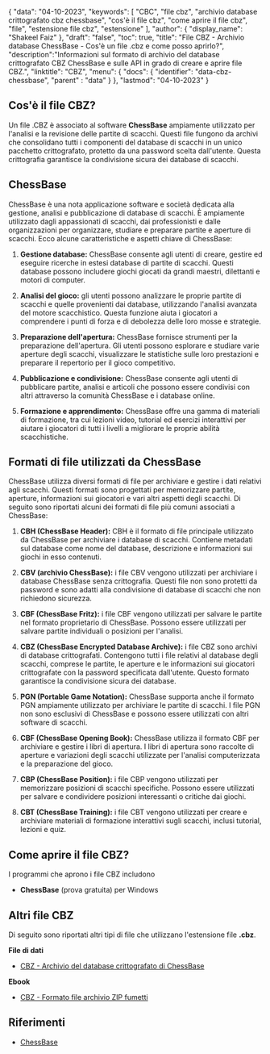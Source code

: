 {
"data": "04-10-2023",
  "keywords": [
"CBC",
"file cbz",
"archivio database crittografato cbz chessbase",
"cos'è il file cbz",
"come aprire il file cbz",
"file",
"estensione file cbz",
"estensione"
],
  "author": {
"display_name": "Shakeel Faiz"
},
"draft": "false",
"toc": true,
"title": "File CBZ - Archivio database ChessBase - Cos'è un file .cbz e come posso aprirlo?",
  "description":"Informazioni sul formato di archivio del database crittografato CBZ ChessBase e sulle API in grado di creare e aprire file CBZ.",
"linktitle": "CBZ",
  "menu": {
    "docs": {
      "identifier": "data-cbz-chessbase",
"parent" : "data"
}
},
"lastmod": "04-10-2023"
}

## Cos'è il file CBZ?

Un file .CBZ è associato al software **ChessBase** ampiamente utilizzato per l'analisi e la revisione delle partite di scacchi. Questi file fungono da archivi che consolidano tutti i componenti del database di scacchi in un unico pacchetto crittografato, protetto da una password scelta dall'utente. Questa crittografia garantisce la condivisione sicura dei database di scacchi.

## ChessBase

ChessBase è una nota applicazione software e società dedicata alla gestione, analisi e pubblicazione di database di scacchi. È ampiamente utilizzato dagli appassionati di scacchi, dai professionisti e dalle organizzazioni per organizzare, studiare e preparare partite e aperture di scacchi. Ecco alcune caratteristiche e aspetti chiave di ChessBase:

1. **Gestione database:** ChessBase consente agli utenti di creare, gestire ed eseguire ricerche in estesi database di partite di scacchi. Questi database possono includere giochi giocati da grandi maestri, dilettanti e motori di computer.
    












2. **Analisi del gioco:** gli utenti possono analizzare le proprie partite di scacchi e quelle provenienti dai database, utilizzando l'analisi avanzata del motore scacchistico. Questa funzione aiuta i giocatori a comprendere i punti di forza e di debolezza delle loro mosse e strategie.
    












3. **Preparazione dell'apertura:** ChessBase fornisce strumenti per la preparazione dell'apertura. Gli utenti possono esplorare e studiare varie aperture degli scacchi, visualizzare le statistiche sulle loro prestazioni e preparare il repertorio per il gioco competitivo.
    












4. **Pubblicazione e condivisione:** ChessBase consente agli utenti di pubblicare partite, analisi e articoli che possono essere condivisi con altri attraverso la comunità ChessBase e i database online.
    












5. **Formazione e apprendimento:** ChessBase offre una gamma di materiali di formazione, tra cui lezioni video, tutorial ed esercizi interattivi per aiutare i giocatori di tutti i livelli a migliorare le proprie abilità scacchistiche.

## Formati di file utilizzati da ChessBase

ChessBase utilizza diversi formati di file per archiviare e gestire i dati relativi agli scacchi. Questi formati sono progettati per memorizzare partite, aperture, informazioni sui giocatori e vari altri aspetti degli scacchi. Di seguito sono riportati alcuni dei formati di file più comuni associati a ChessBase:

1. **CBH (ChessBase Header):** CBH è il formato di file principale utilizzato da ChessBase per archiviare i database di scacchi. Contiene metadati sul database come nome del database, descrizione e informazioni sui giochi in esso contenuti.
    












2. **CBV (archivio ChessBase):** i file CBV vengono utilizzati per archiviare i database ChessBase senza crittografia. Questi file non sono protetti da password e sono adatti alla condivisione di database di scacchi che non richiedono sicurezza.
    












3. **CBF (ChessBase Fritz):** i file CBF vengono utilizzati per salvare le partite nel formato proprietario di ChessBase. Possono essere utilizzati per salvare partite individuali o posizioni per l'analisi.
    












4. **CBZ (ChessBase Encrypted Database Archive):** i file CBZ sono archivi di database crittografati. Contengono tutti i file relativi al database degli scacchi, comprese le partite, le aperture e le informazioni sui giocatori crittografate con la password specificata dall'utente. Questo formato garantisce la condivisione sicura dei database.
    












5. **PGN (Portable Game Notation):** ChessBase supporta anche il formato PGN ampiamente utilizzato per archiviare le partite di scacchi. I file PGN non sono esclusivi di ChessBase e possono essere utilizzati con altri software di scacchi.
    












6. **CBF (ChessBase Opening Book):** ChessBase utilizza il formato CBF per archiviare e gestire i libri di apertura. I libri di apertura sono raccolte di aperture e variazioni degli scacchi utilizzate per l'analisi computerizzata e la preparazione del gioco.
    












7. **CBP (ChessBase Position):** i file CBP vengono utilizzati per memorizzare posizioni di scacchi specifiche. Possono essere utilizzati per salvare e condividere posizioni interessanti o critiche dai giochi.
    












8. **CBT (ChessBase Training):** i file CBT vengono utilizzati per creare e archiviare materiali di formazione interattivi sugli scacchi, inclusi tutorial, lezioni e quiz.
    












## Come aprire il file CBZ?

I programmi che aprono i file CBZ includono

- **ChessBase** (prova gratuita) per Windows

## Altri file CBZ

Di seguito sono riportati altri tipi di file che utilizzano l'estensione file **.cbz**.

**File di dati**
- [CBZ - Archivio del database crittografato di ChessBase](/it/data/cbz-chessbase/)

**Ebook**
- [CBZ - Formato file archivio ZIP fumetti](/it/ebook/cbz/)

## Riferimenti
* [ChessBase](https://en.wikipedia.org/wiki/ChessBase)

